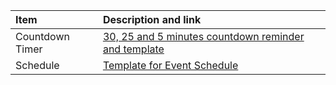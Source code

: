 | Item | Description and link |
| :--- | :--- |
| Countdown Timer | [30, 25 and 5 minutes countdown reminder and template](CountdownTime/) |
| Schedule | [Template for Event Schedule](Schedule/schedule.tex) |
